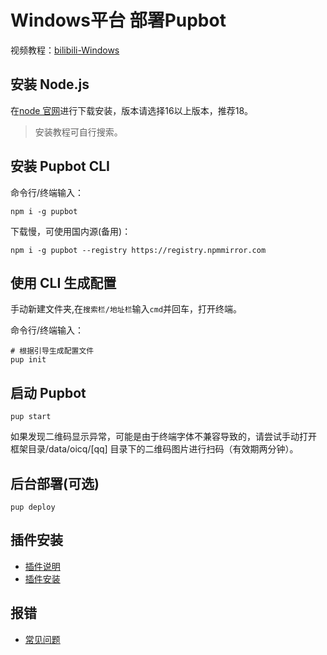 # Windows平台 部署Pupbot
视频教程：[bilibili-Windows](https://space.bilibili.com/524190453)
## 安装 Node.js
在[node 官网](https://nodejs.org/zh-cn/download/)进行下载安装，版本请选择16以上版本，推荐18。
>安装教程可自行搜索。
## 安装 Pupbot CLI
命令行/终端输入：
``` shell
npm i -g pupbot
``` 
下载慢，可使用国内源(备用)：
``` shell
npm i -g pupbot --registry https://registry.npmmirror.com
```

## 使用 CLI 生成配置
手动新建文件夹,在`搜索栏/地址栏`输入`cmd`并回车，打开终端。

命令行/终端输入：
``` shell
# 根据引导生成配置文件
pup init
```
## 启动 Pupbot
``` shell
pup start
```
如果发现二维码显示异常，可能是由于终端字体不兼容导致的，请尝试手动打开 框架目录/data/oicq/[qq] 目录下的二维码图片进行扫码（有效期两分钟）。

## 后台部署(可选)
``` shell
pup deploy
```

## 插件安装
- [插件说明](/plugin/note)
- [插件安装](/plugin/install)

## 报错
- [常见问题](/start/problem) 
